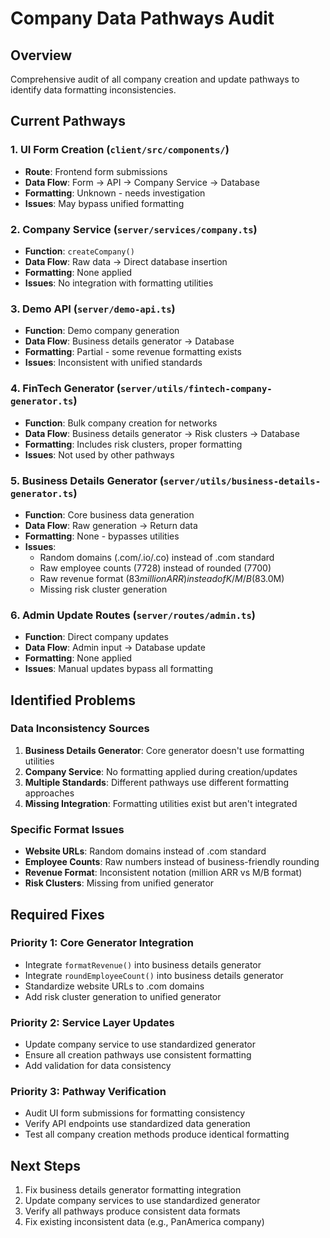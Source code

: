 # Company Data Pathways Audit

## Overview
Comprehensive audit of all company creation and update pathways to identify data formatting inconsistencies.

## Current Pathways

### 1. UI Form Creation (`client/src/components/`)
- **Route**: Frontend form submissions
- **Data Flow**: Form → API → Company Service → Database
- **Formatting**: Unknown - needs investigation
- **Issues**: May bypass unified formatting

### 2. Company Service (`server/services/company.ts`)
- **Function**: `createCompany()` 
- **Data Flow**: Raw data → Direct database insertion
- **Formatting**: None applied
- **Issues**: No integration with formatting utilities

### 3. Demo API (`server/demo-api.ts`)
- **Function**: Demo company generation
- **Data Flow**: Business details generator → Database
- **Formatting**: Partial - some revenue formatting exists
- **Issues**: Inconsistent with unified standards

### 4. FinTech Generator (`server/utils/fintech-company-generator.ts`)
- **Function**: Bulk company creation for networks
- **Data Flow**: Business details generator → Risk clusters → Database
- **Formatting**: Includes risk clusters, proper formatting
- **Issues**: Not used by other pathways

### 5. Business Details Generator (`server/utils/business-details-generator.ts`)
- **Function**: Core business data generation
- **Data Flow**: Raw generation → Return data
- **Formatting**: None - bypasses utilities
- **Issues**: 
  - Random domains (.com/.io/.co) instead of .com standard
  - Raw employee counts (7728) instead of rounded (7700)
  - Raw revenue format ($83 million ARR) instead of K/M/B ($83.0M)
  - Missing risk cluster generation

### 6. Admin Update Routes (`server/routes/admin.ts`)
- **Function**: Direct company updates
- **Data Flow**: Admin input → Database update
- **Formatting**: None applied
- **Issues**: Manual updates bypass all formatting

## Identified Problems

### Data Inconsistency Sources
1. **Business Details Generator**: Core generator doesn't use formatting utilities
2. **Company Service**: No formatting applied during creation/updates
3. **Multiple Standards**: Different pathways use different formatting approaches
4. **Missing Integration**: Formatting utilities exist but aren't integrated

### Specific Format Issues
- **Website URLs**: Random domains instead of .com standard
- **Employee Counts**: Raw numbers instead of business-friendly rounding
- **Revenue Format**: Inconsistent notation (million ARR vs M/B format)
- **Risk Clusters**: Missing from unified generator

## Required Fixes

### Priority 1: Core Generator Integration
- Integrate `formatRevenue()` into business details generator
- Integrate `roundEmployeeCount()` into business details generator  
- Standardize website URLs to .com domains
- Add risk cluster generation to unified generator

### Priority 2: Service Layer Updates
- Update company service to use standardized generator
- Ensure all creation pathways use consistent formatting
- Add validation for data consistency

### Priority 3: Pathway Verification
- Audit UI form submissions for formatting consistency
- Verify API endpoints use standardized data generation
- Test all company creation methods produce identical formatting

## Next Steps
1. Fix business details generator formatting integration
2. Update company services to use standardized generator
3. Verify all pathways produce consistent data formats
4. Fix existing inconsistent data (e.g., PanAmerica company)